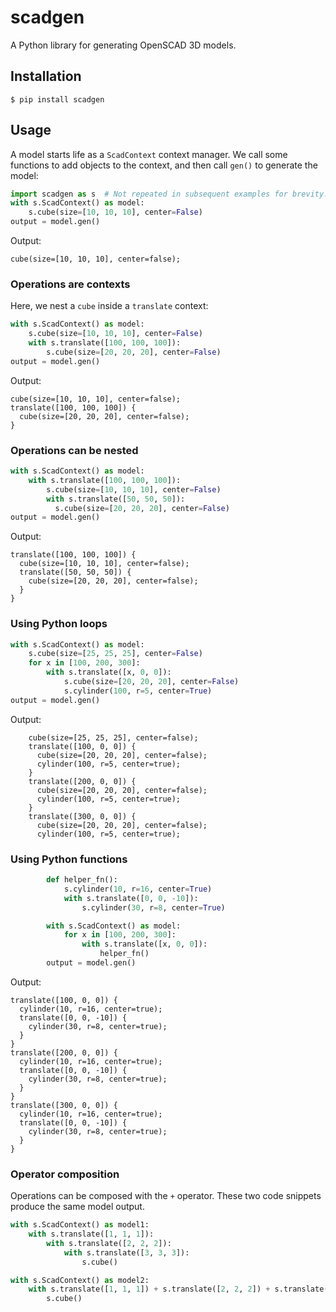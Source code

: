 # scadgen

A Python library for generating OpenSCAD 3D models.

## Installation

```shell
$ pip install scadgen
```

## Usage

A model starts life as a `ScadContext` context manager. We call some functions to add objects to the context, and then call `gen()` to generate the model:

```python
import scadgen as s  # Not repeated in subsequent examples for brevity.
with s.ScadContext() as model:
    s.cube(size=[10, 10, 10], center=False)
output = model.gen()
```

Output:

```
cube(size=[10, 10, 10], center=false);
```

### Operations are contexts

Here, we nest a `cube` inside a `translate` context:

```python
with s.ScadContext() as model:
    s.cube(size=[10, 10, 10], center=False)
    with s.translate([100, 100, 100]):
        s.cube(size=[20, 20, 20], center=False)
output = model.gen()
```

Output:

```
cube(size=[10, 10, 10], center=false);
translate([100, 100, 100]) {
  cube(size=[20, 20, 20], center=false);
}
```

### Operations can be nested

```python
with s.ScadContext() as model:
    with s.translate([100, 100, 100]):
        s.cube(size=[10, 10, 10], center=False)
        with s.translate([50, 50, 50]):
          s.cube(size=[20, 20, 20], center=False)
output = model.gen()
```

Output:

```
translate([100, 100, 100]) {
  cube(size=[10, 10, 10], center=false);
  translate([50, 50, 50]) {
    cube(size=[20, 20, 20], center=false);
  }
}
```

### Using Python loops

```python
with s.ScadContext() as model:
    s.cube(size=[25, 25, 25], center=False)
    for x in [100, 200, 300]:
        with s.translate([x, 0, 0]):
            s.cube(size=[20, 20, 20], center=False)
            s.cylinder(100, r=5, center=True)
output = model.gen()
```

Output:

```
    cube(size=[25, 25, 25], center=false);
    translate([100, 0, 0]) {
      cube(size=[20, 20, 20], center=false);
      cylinder(100, r=5, center=true);
    }
    translate([200, 0, 0]) {
      cube(size=[20, 20, 20], center=false);
      cylinder(100, r=5, center=true);
    }
    translate([300, 0, 0]) {
      cube(size=[20, 20, 20], center=false);
      cylinder(100, r=5, center=true);
```

### Using Python functions

```python
        def helper_fn():
            s.cylinder(10, r=16, center=True)
            with s.translate([0, 0, -10]):
                s.cylinder(30, r=8, center=True)

        with s.ScadContext() as model:
            for x in [100, 200, 300]:
                with s.translate([x, 0, 0]):
                    helper_fn()
        output = model.gen()
```

Output:

```
translate([100, 0, 0]) {
  cylinder(10, r=16, center=true);
  translate([0, 0, -10]) {
    cylinder(30, r=8, center=true);
  }
}
translate([200, 0, 0]) {
  cylinder(10, r=16, center=true);
  translate([0, 0, -10]) {
    cylinder(30, r=8, center=true);
  }
}
translate([300, 0, 0]) {
  cylinder(10, r=16, center=true);
  translate([0, 0, -10]) {
    cylinder(30, r=8, center=true);
  }
}
```

### Operator composition

Operations can be composed with the `+` operator. These two code snippets produce the same model output.

```python
with s.ScadContext() as model1:
    with s.translate([1, 1, 1]):
        with s.translate([2, 2, 2]):
            with s.translate([3, 3, 3]):
                s.cube()
```

```python
with s.ScadContext() as model2:
    with s.translate([1, 1, 1]) + s.translate([2, 2, 2]) + s.translate([3, 3, 3]):
        s.cube()
```
